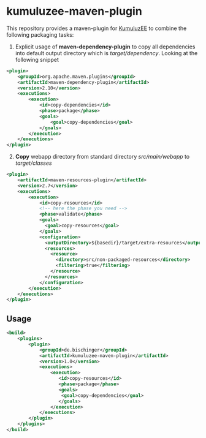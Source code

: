 # kumuluzee-maven-plugin

This repository provides a maven-plugin for [KumuluzEE](https://ee.kumuluz.com) to combine the following packaging tasks:

1. Explicit usage of **maven-dependency-plugin** to copy all dependencies into default output directory which is
*target/dependency*. Looking at the following snippet 

``` xml
<plugin>
    <groupId>org.apache.maven.plugins</groupId>
    <artifactId>maven-dependency-plugin</artifactId>
    <version>2.10</version>
    <executions>
        <execution>
            <id>copy-dependencies</id>
            <phase>package</phase>
            <goals>
                <goal>copy-dependencies</goal>
            </goals>
        </execution>
    </executions>
</plugin>
```

2. **Copy** webapp directory from standard directory *src/main/webapp* to *target/classes*

``` xml
<plugin>
    <artifactId>maven-resources-plugin</artifactId>
    <version>2.7</version>
    <executions>
        <execution>
            <id>copy-resources</id>
            <!-- here the phase you need -->
            <phase>validate</phase>
            <goals>
              <goal>copy-resources</goal>
            </goals>
            <configuration>
              <outputDirectory>${basedir}/target/extra-resources</outputDirectory>
              <resources>          
                <resource>
                  <directory>src/non-packaged-resources</directory>
                  <filtering>true</filtering>
                </resource>
              </resources>              
            </configuration>            
        </execution>
    </executions>
</plugin>
```

## Usage

``` xml
<build>
    <plugins>
        <plugin>
            <groupId>de.bischinger</groupId>
            <artifactId>kumuluzee-maven-plugin</artifactId>
            <version>1.0</version>
            <executions>
                <execution>
                   <id>copy-resources</id>
                   <phase>package</phase>
                   <goals>
                    <goal>copy-dependencies</goal>
                   </goals>
                </execution>
            </executions>
        </plugin>
    </plugins>
</build>
```